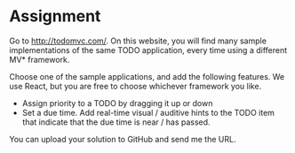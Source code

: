 # Assignment

Go to http://todomvc.com/. On this website, you will find many sample implementations of the same TODO application, every time using a different MV* framework. 

Choose one of the sample applications, and add the following features. We use React, but you are free to choose whichever framework you like.

- Assign priority to a TODO by dragging it up or down
- Set a due time. Add real-time visual / auditive hints to the TODO item that indicate that the due time is near / has passed. 

You can upload your solution to GitHub and send me the URL.
